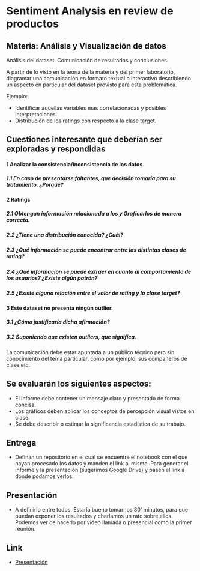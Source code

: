 # Sentiment Analysis en review de productos

## Materia: Análisis y Visualización de datos

Análisis del dataset. Comunicación de resultados y conclusiones.

A partir de lo visto en la teoría de la materia y del primer laboratorio, diagramar una comunicación en formato textual o interactivo describiendo un aspecto en particular del dataset provisto para esta problemática. 

Ejemplo:

- Identificar aquellas variables más correlacionadas y posibles interpretaciones.
- Distribución de los ratings con respecto a la clase target.

## Cuestiones interesante que deberían ser exploradas y respondidas
#### 1 Analizar la consistencia/inconsistencia de los datos.
##### 1.1 En caso de presentarse faltantes, que decisión tomaría para su tratamiento. ¿Porqué?
#### 2 Ratings
##### 2.1 Obtengan información relacionada a los  y Graficarlos de manera correcta.
##### 2.2 ¿Tiene una distribución conocida? ¿Cuál?
##### 2.3 ¿Qué información se puede encontrar entre las distintas clases de rating?
##### 2.4 ¿Qué información se puede extraer en cuanto al comportamiento de los usuarios? ¿Existe algún patrón?
##### 2.5 ¿Existe alguna relación entre el valor de rating y la clase target?
#### 3 Este dataset no presenta ningún outlier. 
##### 3.1 ¿Cómo justificaría dicha afirmación?
##### 3.2 Suponiendo que existen outliers, que significa.

La comunicación debe estar apuntada a un público técnico pero sin conocimiento del tema particular, como por ejemplo, sus compañeros de clase etc.

## Se evaluarán los siguientes aspectos:

- El informe debe contener un mensaje claro y presentado de forma concisa.
- Los gráficos deben aplicar los conceptos de percepción visual vistos en clase.
- Se debe describir o estimar la significancia estadística de su trabajo.

## Entrega

- Definan un repositorio en el cual se encuentre el notebook con el que hayan procesado los datos y manden el link al mismo. Para generar el informe y la presentación (sugerimos Google Drive) y pasen el link a dónde podamos verlos.

## Presentación

- A definirlo entre todos. Estaría bueno tomarnos 30’ minutos, para que puedan exponer los resultados y charlamos un rato sobre ellos. Podemos ver de hacerlo por video llamada o presencial como la primer reunión.

## Link

- [Presentación](https://docs.google.com/presentation/d/186sn-p9yqiaRcpSIFJzCVnW95iy8sUpnP-z9yZA2LYk/edit?usp=sharing) 
